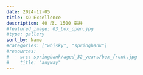 ```yaml
---
date: 2024-12-05
title: XO Excellence
description: 40 度. 1500 毫升
#featured_image: 03_box_open.jpg
#type: gallery
sort_by: Name
#categories: ["whisky", "springbank"]
#resources:
#  - src: springbank/aged_32_years/box_front.jpg
#    title: "anyway"
---
```

